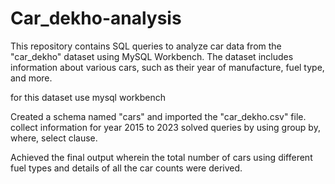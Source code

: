 # Car_dekho-analysis
This repository contains SQL queries to analyze car data from the "car_dekho" dataset using MySQL Workbench. The dataset includes information about various cars, such as their year of manufacture, fuel type, and more.

for this dataset use mysql workbench

Created a schema named "cars" and imported the "car_dekho.csv" file.
collect information for year 2015 to 2023
solved queries by using group by, where, select clause.

Achieved the final output wherein the total number of cars using different fuel types and details of all the car counts were derived.
